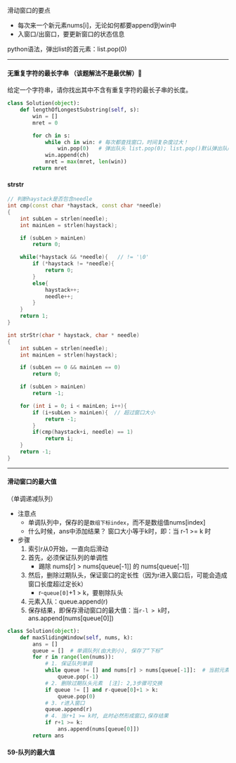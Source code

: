 滑动窗口的要点

- 每次来一个新元素nums[i]，无论如何都要append到win中
- 入窗口/出窗口，要更新窗口的状态信息

python语法，弹出list的首元素：list.pop(0)

---



#### 无重复字符的最长字串 （该题解法不是最优解）:slightly_smiling_face:

给定一个字符串，请你找出其中不含有重复字符的最长子串的长度。

```python
class Solution(object):
    def lengthOfLongestSubstring(self, s):
        win = []
        mret = 0

        for ch in s:
            while ch in win: # 每次都查找窗口，时间复杂度过大！
                win.pop(0)   # 弹出队头 list.pop(0); list.pop()默认弹出队尾
            win.append(ch)
            mret = max(mret, len(win))
        return mret
```



#### strstr

```c++
// 判断haystack是否包含needle
int cmp(const char *haystack, const char *needle) 
{
    int subLen = strlen(needle);
    int mainLen = strlen(haystack);

    if (subLen > mainLen)
        return 0;

    while(*haystack && *needle){   // != '\0'
        if (*haystack != *needle){
            return 0;
        }
        else{
            haystack++;
            needle++;
        }
    }
    return 1;
}

int strStr(char * haystack, char * needle)
{
    int subLen = strlen(needle);
    int mainLen = strlen(haystack);

    if (subLen == 0 && mainLen == 0)
        return 0; 

    if (subLen > mainLen)
        return -1;

    for (int i = 0; i < mainLen; i++){
        if (i+subLen > mainLen){  // 超过窗口大小
            return -1;
        }
        if(cmp(haystack+i, needle) == 1)
            return i;
    }
    return -1;
}
```



---

#### 滑动窗口的最大值

（单调递减队列）

- 注意点
  - 单调队列中，保存的是`数组下标index`，而不是数组值nums[index]
  - 什么时候，ans中添加结果？ 窗口大小等于k时，即：当 r-1 >= k 时
- 步骤
  1. 索引r从0开始，一直向后滑动
  2. 首先，必须保证队列的单调性
     - 踢除 nums[r] > nums[queue[-1]] 的 nums[queue[-1]]
  3. 然后，删除过期队头，保证窗口的定长性（因为r进入窗口后，可能会造成窗口长度超过定长k）
     - r-`queue[0]`+1 > k，要剔除队头
  4. 元素入队：queue.append(r)
  5. 保存结果，即保存滑动窗口的最大值：当`r-l > k`时，ans.append(nums[queue[0]])

```python
class Solution(object):
    def maxSlidingWindow(self, nums, k):
        ans = []
        queue = []  # 单调队列(由大到小), 保存了“下标”
        for r in range(len(nums)):
            # 1. 保证队列单调
            while queue != [] and nums[r] > nums[queue[-1]]:  # 当前元素nums[r] > 队尾元素: 移除队尾
                queue.pop(-1)
            # 2. 删除过期队头元素  [注]: 2,3步骤可交换
            if queue != [] and r-queue[0]+1 > k:
                queue.pop(0)
            # 3. r进入窗口
            queue.append(r)
            # 4. 当r+1 >= k时, 此时必然形成窗口,保存结果
            if r+1 >= k:
                ans.append(nums[queue[0]])
        return ans
```



#### 59-队列的最大值